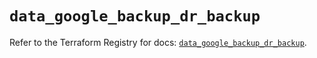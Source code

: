 # `data_google_backup_dr_backup`

Refer to the Terraform Registry for docs: [`data_google_backup_dr_backup`](https://registry.terraform.io/providers/hashicorp/google-beta/6.22.0/docs/data-sources/google_backup_dr_backup).
